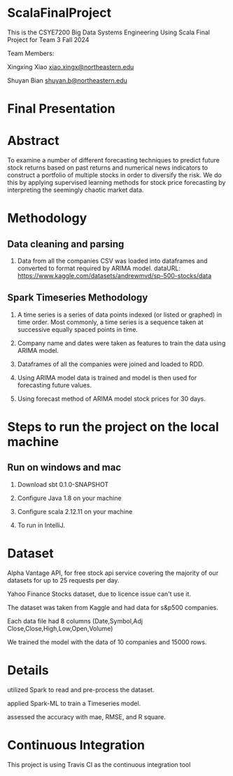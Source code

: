 # ScalaFinalProject


This is the CSYE7200 Big Data Systems Engineering Using Scala Final Project for Team 3 Fall 2024

Team Members:

Xingxing Xiao xiao.xingx@northeastern.edu

Shuyan Bian  shuyan.b@northeastern.edu

# Final Presentation

# Abstract

To examine a number of different forecasting techniques to predict future stock returns based on past returns and numerical news indicators to construct a portfolio of multiple stocks in order to diversify the risk. We do this by applying supervised learning methods for stock price forecasting by interpreting the seemingly chaotic market data.

# Methodology
## Data cleaning and parsing
1.  Data from all the companies CSV was loaded into dataframes and converted to format required by ARIMA model.
    dataURL: https://www.kaggle.com/datasets/andrewmvd/sp-500-stocks/data

## Spark Timeseries Methodology
1. A time series is a series of data points indexed (or listed or graphed) in time order. Most commonly, a time series is a sequence taken at successive equally spaced points in time.

2. Company name and dates were taken as features to train the data using ARIMA model.

3. Dataframes of all the companies were joined and loaded to RDD.

4. Using ARIMA model data is trained and model is then used for forecasting future values.

5. Using forecast method of ARIMA model stock prices for 30 days.



# Steps to run the project on the local machine
## Run on windows and mac

1. Download sbt 0.1.0-SNAPSHOT

2. Configure Java 1.8 on your machine

3. Configure scala 2.12.11 on your machine

4. To run in IntelliJ.


# Dataset

Alpha Vantage API, for free stock api service covering the majority of our datasets for up to 25 requests per day.

Yahoo Finance Stocks dataset, due to licence issue can't use it.

The dataset was taken from Kaggle and had data for s&p500 companies.

Each data file had 8 columns (Date,Symbol,Adj Close,Close,High,Low,Open,Volume)

We trained the model with the data of 10 companies and 15000 rows.

# Details

utilized Spark to read and pre-process the dataset.

applied Spark-ML to train a Timeseries model.

assessed the accuracy with mae, RMSE, and R square.



# Continuous Integration

This project is using Travis CI as the continuous integration tool  

